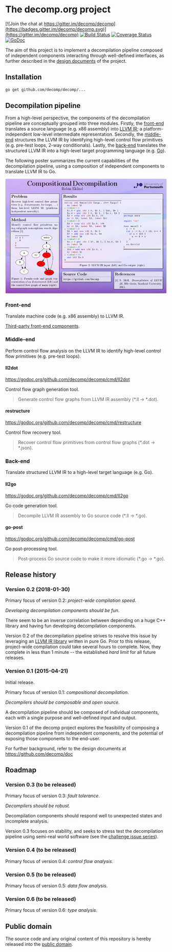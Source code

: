 # The decomp.org project

[![Join the chat at https://gitter.im/decomp/decomp](https://badges.gitter.im/decomp/decomp.svg)](https://gitter.im/decomp/decomp)
[![Build Status](https://travis-ci.org/decomp/decomp.svg?branch=master)](https://travis-ci.org/decomp/decomp)
[![Coverage Status](https://coveralls.io/repos/github/decomp/decomp/badge.svg?branch=master)](https://coveralls.io/github/decomp/decomp?branch=master)
[![GoDoc](https://godoc.org/github.com/decomp/decomp?status.svg)](https://godoc.org/github.com/decomp/decomp)

The aim of this project is to implement a decompilation pipeline composed of independent components interacting through well-defined interfaces, as further described in the [design documents](https://github.com/decomp/doc) of the project.

## Installation

```bash
go get github.com/decomp/decomp/...
```

## Decompilation pipeline

From a high-level perspective, the components of the decompilation pipeline are conceptually grouped into three modules. Firstly, the [front-end](#front-end) translates a source language (e.g. x86 assembly) into [LLVM IR](http://llvm.org/docs/LangRef.html); a platform-independent low-level intermediate representation. Secondly, the [middle-end](#middle-end) structures the LLVM IR by identifying high-level control flow primitives (e.g. pre-test loops, 2-way conditionals). Lastly, the [back-end](#back-end) translates the structured LLVM IR into a high-level target programming language (e.g. [Go](https://golang.org/)).

The following poster summarizes the current capabilities of the decompilation pipeline, using a composition of independent components to translate LLVM IR to Go.

[![Poster: Compositional Decompilation](https://raw.githubusercontent.com/decomp/doc/master/poster/poster.png)](https://raw.githubusercontent.com/decomp/doc/master/poster/poster.pdf)

### Front-end

Translate machine code (e.g. x86 assembly) to LLVM IR.

[Third-party front-end components](front-end.md).

### Middle-end

Perform control flow analysis on the LLVM IR to identify high-level control flow primitives (e.g. pre-test loops).

#### ll2dot

https://godoc.org/github.com/decomp/decomp/cmd/ll2dot

Control flow graph generation tool.

> Generate control flow graphs from LLVM IR assembly (*.ll -> *.dot).

#### restructure

https://godoc.org/github.com/decomp/decomp/cmd/restructure

Control flow recovery tool.

> Recover control flow primitives from control flow graphs (*.dot -> *.json).

### Back-end

Translate structured LLVM IR to a high-level target language (e.g. Go).

#### ll2go

https://godoc.org/github.com/decomp/decomp/cmd/ll2go

Go code generation tool.

> Decompile LLVM IR assembly to Go source code (*.ll -> *.go).

#### go-post

https://godoc.org/github.com/decomp/decomp/cmd/go-post

Go post-processing tool.

> Post-process Go source code to make it more idiomatic (*.go -> *.go).

## Release history

### Version 0.2 (2018-01-30)

Primary focus of version 0.2: *project-wide compilation speed*.

*Developing decompilation components should be fun.*

There seem to be an inverse correlation between depending on a huge C++ library and having fun developing decompilation components.

Version 0.2 of the decompilation pipeline strives to resolve this issue by leveraging an [LLVM IR library](https://github.com/llir/llvm) written in pure Go. Prior to this release, project-wide compilation could take several hours to complete. Now, they complete in less than 1 minute -- the established *hard limit* for all future releases.

### Version 0.1 (2015-04-21)

Initial release.

Primary focus of version 0.1: *compositional decompilation*.

*Decompilers should be composable and open source.*

A decompilation pipeline should be composed of individual components, each with a single purpose and well-defined input and output.

Version 0.1 of the decomp project explores the feasibility of composing a decompilation pipeline from independent components, and the potential of exposing those components to the end-user.

For further background, refer to the design documents at https://github.com/decomp/doc

## Roadmap

### Version 0.3 (to be released)

Primary focus of version 0.3: *fault tolerance*.

*Decompilers should be robust.*

Decompilation components should respond well to unexpected states and incomplete analysis.

Version 0.3 focuses on stability, and seeks to stress test the decompilation pipeline using semi-real world software (see the [challenge issue series](https://github.com/decomp/decomp/labels/challenge)).

### Version 0.4 (to be released)

Primary focus of version 0.4: *control flow analysis*.

### Version 0.5 (to be released)

Primary focus of version 0.5: *data flow analysis*.

### Version 0.6 (to be released)

Primary focus of version 0.6: *type analysis*.

## Public domain

The source code and any original content of this repository is hereby released into the [public domain].

[public domain]: https://creativecommons.org/publicdomain/zero/1.0/

